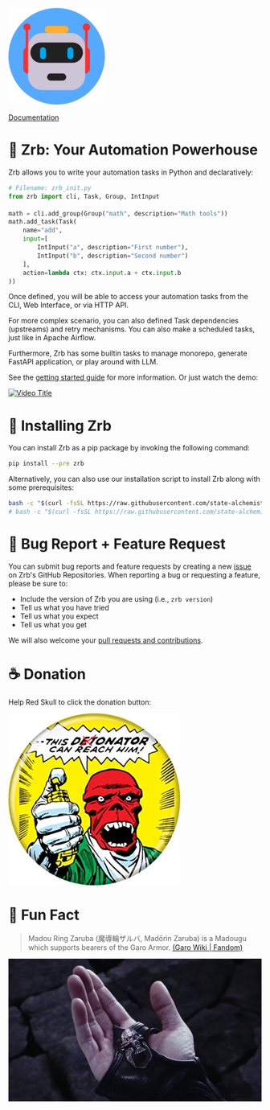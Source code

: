 ![](https://raw.githubusercontent.com/state-alchemists/zrb/main/_images/zrb/android-chrome-192x192.png)

[Documentation](https://github.com/state-alchemists/zrb/blob/main/docs/README.md)

# 🤖 Zrb: Your Automation Powerhouse

Zrb allows you to write your automation tasks in Python and declaratively:


```python
# Filename: zrb_init.py
from zrb import cli, Task, Group, IntInput

math = cli.add_group(Group("math", description="Math tools"))
math.add_task(Task(
    name="add",
    input=[
        IntInput("a", description="First number"),
        IntInput("b", description="Second number")
    ],
    action=lambda ctx: ctx.input.a + ctx.input.b
))
```

Once defined, you will be able to access your automation tasks from the CLI, Web Interface, or via HTTP API.

For more complex scenario, you can also defined Task dependencies (upstreams) and retry mechanisms. You can also make a scheduled tasks, just like in Apache Airflow.

Furthermore, Zrb has some builtin tasks to manage monorepo, generate FastAPI application, or play around with LLM.

See the [getting started guide](https://github.com/state-alchemists/zrb/blob/main/docs/recipes/getting-started/README.md) for more information. Or just watch the demo:

[![Video Title](https://img.youtube.com/vi/W7dgk96l__o/0.jpg)](https://www.youtube.com/watch?v=W7dgk96l__o)


# 🫰 Installing Zrb

You can install Zrb as a pip package by invoking the following command:

```bash
pip install --pre zrb
```

Alternatively, you can also use our installation script to install Zrb along with some prerequisites:

```bash
bash -c "$(curl -fsSL https://raw.githubusercontent.com/state-alchemists/zrb/refs/heads/1.0.0/install.sh)"
# bash -c "$(curl -fsSL https://raw.githubusercontent.com/state-alchemists/zrb/main/install.sh)"
```

# 🐞 Bug Report + Feature Request

You can submit bug reports and feature requests by creating a new [issue](https://github.com/state-alchemists/zrb/issues) on Zrb's GitHub Repositories. When reporting a bug or requesting a feature, please be sure to:

- Include the version of Zrb you are using (i.e., `zrb version`)
- Tell us what you have tried
- Tell us what you expect
- Tell us what you get

We will also welcome your [pull requests and contributions](https://github.com/state-alchemists/zrb/pulls).


# ☕ Donation

Help Red Skull to click the donation button:

[![](https://raw.githubusercontent.com/state-alchemists/zrb/main/_images/donator.png)](https://stalchmst.com/donation)

# 🎉 Fun Fact

> Madou Ring Zaruba (魔導輪ザルバ, Madōrin Zaruba) is a Madougu which supports bearers of the Garo Armor. [(Garo Wiki | Fandom)](https://garo.fandom.com/wiki/Zaruba)

![Madou Ring Zaruba on Kouga's Hand](https://raw.githubusercontent.com/state-alchemists/zrb/main/_images/madou-ring-zaruba.jpg)
